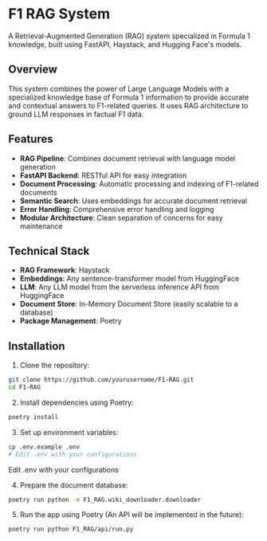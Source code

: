 # F1 RAG System

A Retrieval-Augmented Generation (RAG) system specialized in Formula 1 knowledge, built using FastAPI, Haystack, and Hugging Face's models.

## Overview

This system combines the power of Large Language Models with a specialized knowledge base of Formula 1 information to provide accurate and contextual answers to F1-related queries. It uses RAG architecture to ground LLM responses in factual F1 data.

## Features

- **RAG Pipeline**: Combines document retrieval with language model generation
- **FastAPI Backend**: RESTful API for easy integration
- **Document Processing**: Automatic processing and indexing of F1-related documents
- **Semantic Search**: Uses embeddings for accurate document retrieval
- **Error Handling**: Comprehensive error handling and logging
- **Modular Architecture**: Clean separation of concerns for easy maintenance

## Technical Stack

- **RAG Framework**: Haystack
- **Embeddings**: Any sentence-transformer model from HuggingFace
- **LLM**: Any LLM model from the serverless inference API from HuggingFace
- **Document Store**: In-Memory Document Store (easily scalable to a database)
- **Package Management**: Poetry

## Installation

1. Clone the repository: 

```bash
git clone https://github.com/yourusername/F1-RAG.git
cd F1-RAG
```

2. Install dependencies using Poetry:

```bash
poetry install
```

3. Set up environment variables:

```bash
cp .env.example .env
# Edit .env with your configurations
```

Edit .env with your configurations

4. Prepare the document database:

```bash
poetry run python -m F1_RAG.wiki_downloader.downloader
```

5. Run the app using Poetry (An API will be implemented in the future):

```bash
poetry run python F1_RAG/api/run.py
```


